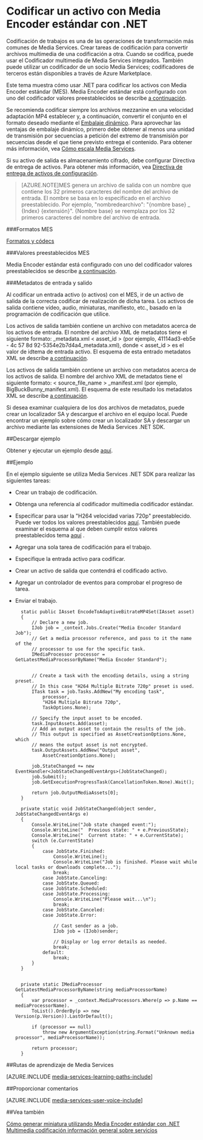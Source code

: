 <properties 
    pageTitle="Codificar un activo con Media Encoder estándar con .NET | Microsoft Azure" 
    description="Este tema muestra cómo usar .NET para codificar un activo mediante Media Encoder Strandard." 
    services="media-services" 
    documentationCenter="" 
    authors="juliako" 
    manager="erikre" 
    editor=""/>

<tags 
    ms.service="media-services" 
    ms.workload="media" 
    ms.tgt_pltfrm="na" 
    ms.devlang="na" 
    ms.topic="article" 
    ms.date="09/19/2016"
    ms.author="juliako;anilmur"/>


# <a name="encode-an-asset-with-media-encoder-standard-using-net"></a>Codificar un activo con Media Encoder estándar con .NET

Codificación de trabajos es una de las operaciones de transformación más comunes de Media Services. Crear tareas de codificación para convertir archivos multimedia de una codificación a otra. Cuando se codifica, puede usar el Codificador multimedia de Media Services integrados. También puede utilizar un codificador de un socio Media Services; codificadores de terceros están disponibles a través de Azure Marketplace. 

Este tema muestra cómo usar .NET para codificar los activos con Media Encoder estándar (MES). Media Encoder estándar está configurado con uno del codificador valores preestablecidos se describe [a continuación](http://go.microsoft.com/fwlink/?linkid=618336&clcid=0x409).

Se recomienda codificar siempre los archivos mezzanine en una velocidad adaptación MP4 establecer y, a continuación, convertir el conjunto en el formato deseado mediante el [Embalaje dinámico](media-services-dynamic-packaging-overview.md). Para aprovechar las ventajas de embalaje dinámico, primero debe obtener al menos una unidad de transmisión por secuencias a petición del extremo de transmisión por secuencias desde el que tiene previsto entrega el contenido. Para obtener más información, vea [Cómo escala Media Services](media-services-portal-manage-streaming-endpoints.md).

Si su activo de salida es almacenamiento cifrado, debe configurar Directiva de entrega de activos. Para obtener más información, vea [Directiva de entrega de activos de configuración](media-services-dotnet-configure-asset-delivery-policy.md).

>[AZURE.NOTE]MES genera un archivo de salida con un nombre que contiene los 32 primeros caracteres del nombre del archivo de entrada. El nombre se basa en lo especificado en el archivo preestablecido. Por ejemplo, "nombredearchivo": "{nombre base} _ {Index} {extensión}". {Nombre base} se reemplaza por los 32 primeros caracteres del nombre del archivo de entrada.

###<a name="mes-formats"></a>Formatos MES

[Formatos y códecs](media-services-media-encoder-standard-formats.md)

###<a name="mes-presets"></a>Valores preestablecidos MES

Media Encoder estándar está configurado con uno del codificador valores preestablecidos se describe [a continuación](http://go.microsoft.com/fwlink/?linkid=618336&clcid=0x409).

###<a name="input-and-output-metadata"></a>Metadatos de entrada y salido

Al codificar un entrada activo (o activos) con el MES, ir de un activo de salida de la correcta codificar de realización de dicha tarea. Los activos de salida contiene vídeo, audio, miniaturas, manifiesto, etc., basado en la programación de codificación que utilice.

Los activos de salida también contiene un archivo con metadatos acerca de los activos de entrada. El nombre del archivo XML de metadatos tiene el siguiente formato: _metadata.xml < asset_id > (por ejemplo, 41114ad3-eb5e - 4c 57 8d 92-5354e2b7d4a4_metadata.xml), donde < asset_id > es el valor de idtema de entrada activo. El esquema de esta entrado metadatos XML se describe [a continuación](http://msdn.microsoft.com/library/azure/dn783120.aspx).

Los activos de salida también contiene un archivo con metadatos acerca de los activos de salida. El nombre del archivo XML de metadatos tiene el siguiente formato: < source_file_name > _manifest.xml (por ejemplo, BigBuckBunny_manifest.xml). El esquema de este resultado los metadatos XML se describe [a continuación](http://msdn.microsoft.com/library/azure/dn783217.aspx).

Si desea examinar cualquiera de los dos archivos de metadatos, puede crear un localizador SA y descargue el archivo en el equipo local. Puede encontrar un ejemplo sobre cómo crear un localizador SA y descargar un archivo mediante las extensiones de Media Services .NET SDK.

##<a name="download-sample"></a>Descargar ejemplo

Obtener y ejecutar un ejemplo desde [aquí](https://azure.microsoft.com/documentation/samples/media-services-dotnet-on-demand-encoding-with-media-encoder-standard/).

##<a name="example"></a>Ejemplo

En el ejemplo siguiente se utiliza Media Services .NET SDK para realizar las siguientes tareas:

- Crear un trabajo de codificación.
- Obtenga una referencia al codificador multimedia codificador estándar.
- Especificar para usar la "H264 velocidad varias 720p" preestablecido. Puede ver todos los valores preestablecidos [aquí](http://go.microsoft.com/fwlink/?linkid=618336&clcid=0x409). También puede examinar el esquema al que deben cumplir estos valores preestablecidos tema [aquí](https://msdn.microsoft.com/library/mt269962.aspx) .
- Agregar una sola tarea de codificación para el trabajo. 
- Especifique la entrada activo para codificar.
- Crear un activo de salida que contendrá el codificado activo.
- Agregar un controlador de eventos para comprobar el progreso de tarea.
- Enviar el trabajo.
        
        static public IAsset EncodeToAdaptiveBitrateMP4Set(IAsset asset)
        {
            // Declare a new job.
            IJob job = _context.Jobs.Create("Media Encoder Standard Job");
            // Get a media processor reference, and pass to it the name of the 
            // processor to use for the specific task.
            IMediaProcessor processor = GetLatestMediaProcessorByName("Media Encoder Standard");
        

            // Create a task with the encoding details, using a string preset.
            // In this case "H264 Multiple Bitrate 720p" preset is used.
            ITask task = job.Tasks.AddNew("My encoding task",
                processor,
                "H264 Multiple Bitrate 720p",
                TaskOptions.None);
        
            // Specify the input asset to be encoded.
            task.InputAssets.Add(asset);
            // Add an output asset to contain the results of the job. 
            // This output is specified as AssetCreationOptions.None, which 
            // means the output asset is not encrypted. 
            task.OutputAssets.AddNew("Output asset",
                AssetCreationOptions.None);
        
            job.StateChanged += new EventHandler<JobStateChangedEventArgs>(JobStateChanged);
            job.Submit();
            job.GetExecutionProgressTask(CancellationToken.None).Wait();
        
            return job.OutputMediaAssets[0];
        }
        
        private static void JobStateChanged(object sender, JobStateChangedEventArgs e)
        {
            Console.WriteLine("Job state changed event:");
            Console.WriteLine("  Previous state: " + e.PreviousState);
            Console.WriteLine("  Current state: " + e.CurrentState);
            switch (e.CurrentState)
            {
                case JobState.Finished:
                    Console.WriteLine();
                    Console.WriteLine("Job is finished. Please wait while local tasks or downloads complete...");
                    break;
                case JobState.Canceling:
                case JobState.Queued:
                case JobState.Scheduled:
                case JobState.Processing:
                    Console.WriteLine("Please wait...\n");
                    break;
                case JobState.Canceled:
                case JobState.Error:
        
                    // Cast sender as a job.
                    IJob job = (IJob)sender;
        
                    // Display or log error details as needed.
                    break;
                default:
                    break;
            }
        }
        
        
        private static IMediaProcessor GetLatestMediaProcessorByName(string mediaProcessorName)
        {
            var processor = _context.MediaProcessors.Where(p => p.Name == mediaProcessorName).
            ToList().OrderBy(p => new Version(p.Version)).LastOrDefault();
        
            if (processor == null)
                throw new ArgumentException(string.Format("Unknown media processor", mediaProcessorName));
        
            return processor;
        }


##<a name="media-services-learning-paths"></a>Rutas de aprendizaje de Media Services

[AZURE.INCLUDE [media-services-learning-paths-include](../../includes/media-services-learning-paths-include.md)]

##<a name="provide-feedback"></a>Proporcionar comentarios

[AZURE.INCLUDE [media-services-user-voice-include](../../includes/media-services-user-voice-include.md)]

##<a name="see-also"></a>Vea también 

[Cómo generar miniatura utilizando Media Encoder estándar con .NET](media-services-dotnet-generate-thumbnail-with-mes.md)
[Multimedia codificación información general sobre servicios](media-services-encode-asset.md)

